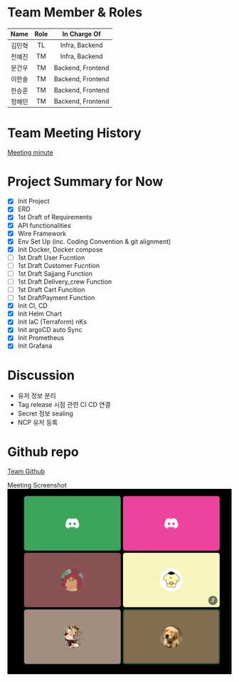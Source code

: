 # Team Member & Roles

|  Name  | Role |   In Charge Of    |
| :----: | :--: | :---------------: |
| 김민혁 |  TL  |  Infra, Backend   |
| 전예진 |  TM  |  Infra, Backend   |
| 문건우 |  TM  | Backend, Frontend |
| 이한솔 |  TM  | Backend, Frontend |
| 한승훈 |  TM  | Backend, Frontend |
| 정해민 |  TM  | Backend, Frontend |

# Team Meeting History

[Meeting minute](https://www.notion.so/e3775dbe88524b058529220b0a2aa035?v=c55a0ef54b74481999feaec9019143e3&pvs=4)

# Project Summary for Now

- [x] Init Project
- [x] ERD
- [x] 1st Draft of Requirements
- [x] API functionalities
- [x] Wire Framework
- [x] Env Set Up (inc. Coding Convention & git alignment)
- [x] Init Docker, Docker compose
- [ ] 1st Draft User Fucntion
- [ ] 1st Draft Customer Fucntion
- [ ] 1st Draft Sajjang Function
- [ ] 1st Draft Delivery_crew Function
- [ ] 1st Draft Cart Funcition
- [ ] 1st DraftPayment Function
- [x] Init CI, CD
- [x] Init Helm Chart
- [x] Init IaC (Terraform) nKs
- [x] Init argoCD auto Sync
- [x] Init Prometheus
- [x] Init Grafana

# Discussion

- 유저 정보 분리
- Tag release 시점 관련 CI CD 연결
- Secret 정보 sealing
- NCP 유저 등록

# Github repo

[Team Github](https://github.com/)

Meeting Screenshot
![팀회의 이미지](/static/image/teamscreenshot.png)
